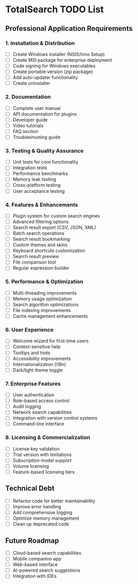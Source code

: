 # TotalSearch TODO List

## Professional Application Requirements

### 1. Installation & Distribution
- [ ] Create Windows installer (NSIS/Inno Setup)
- [ ] Create MSI package for enterprise deployment
- [ ] Code signing for Windows executables
- [ ] Create portable version (zip package)
- [ ] Add auto-updater functionality
- [ ] Create uninstaller

### 2. Documentation
- [ ] Complete user manual
- [ ] API documentation for plugins
- [ ] Developer guide
- [ ] Video tutorials
- [ ] FAQ section
- [ ] Troubleshooting guide

### 3. Testing & Quality Assurance
- [ ] Unit tests for core functionality
- [ ] Integration tests
- [ ] Performance benchmarks
- [ ] Memory leak testing
- [ ] Cross-platform testing
- [ ] User acceptance testing

### 4. Features & Enhancements
- [ ] Plugin system for custom search engines
- [ ] Advanced filtering options
- [ ] Search result export (CSV, JSON, XML)
- [ ] Batch search operations
- [ ] Search result bookmarking
- [ ] Custom themes and skins
- [ ] Keyboard shortcuts customization
- [ ] Search result preview
- [ ] File comparison tool
- [ ] Regular expression builder

### 5. Performance & Optimization
- [ ] Multi-threading improvements
- [ ] Memory usage optimization
- [ ] Search algorithm optimizations
- [ ] File indexing improvements
- [ ] Cache management enhancements

### 6. User Experience
- [ ] Welcome wizard for first-time users
- [ ] Context-sensitive help
- [ ] Tooltips and hints
- [ ] Accessibility improvements
- [ ] Internationalization (i18n)
- [ ] Dark/light theme toggle

### 7. Enterprise Features
- [ ] User authentication
- [ ] Role-based access control
- [ ] Audit logging
- [ ] Network search capabilities
- [ ] Integration with version control systems
- [ ] Command-line interface

### 8. Licensing & Commercialization
- [ ] License key validation
- [ ] Trial version with limitations
- [ ] Subscription model support
- [ ] Volume licensing
- [ ] Feature-based licensing tiers

## Technical Debt
- [ ] Refactor code for better maintainability
- [ ] Improve error handling
- [ ] Add comprehensive logging
- [ ] Optimize memory management
- [ ] Clean up deprecated code

## Future Roadmap
- [ ] Cloud-based search capabilities
- [ ] Mobile companion app
- [ ] Web-based interface
- [ ] AI-powered search suggestions
- [ ] Integration with IDEs
